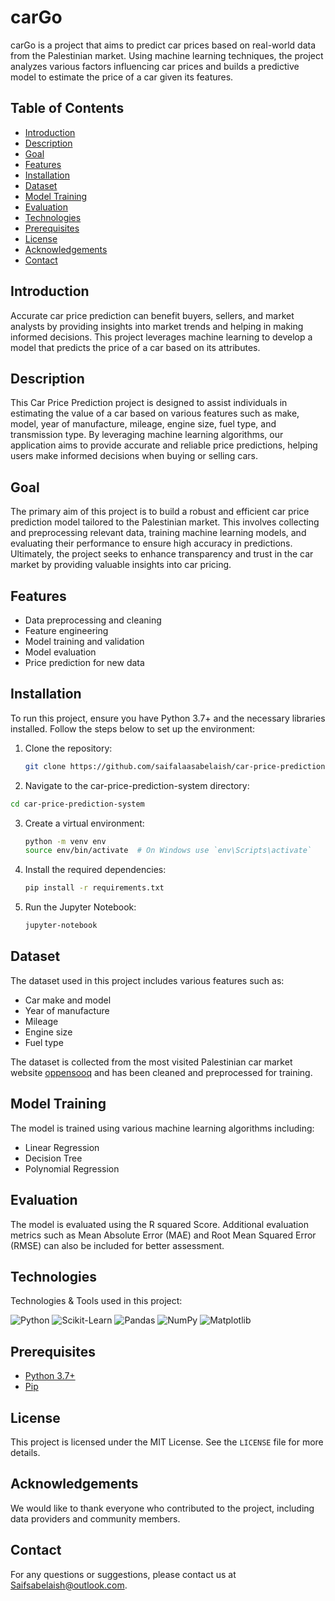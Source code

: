 # carGo

carGo is a project that aims to predict car prices based on real-world data from the Palestinian market. Using machine learning techniques, the project analyzes various factors influencing car prices and builds a predictive model to estimate the price of a car given its features.

## Table of Contents

- [Introduction](#introduction)
- [Description](#description)
- [Goal](#goal)
- [Features](#features)
- [Installation](#installation)
- [Dataset](#dataset)
- [Model Training](#model-training)
- [Evaluation](#evaluation)
- [Technologies](#technologies)
- [Prerequisites](#prerequisites)
- [License](#license)
- [Acknowledgements](#acknowledgements)
- [Contact](#contact)

## Introduction

Accurate car price prediction can benefit buyers, sellers, and market analysts by providing insights into market trends and helping in making informed decisions. This project leverages machine learning to develop a model that predicts the price of a car based on its attributes.

## Description

This Car Price Prediction project is designed to assist individuals in estimating the value of a car based on various features such as make, model, year of manufacture, mileage, engine size, fuel type, and transmission type. By leveraging machine learning algorithms, our application aims to provide accurate and reliable price predictions, helping users make informed decisions when buying or selling cars.

## Goal

The primary aim of this project is to build a robust and efficient car price prediction model tailored to the Palestinian market. This involves collecting and preprocessing relevant data, training machine learning models, and evaluating their performance to ensure high accuracy in predictions. Ultimately, the project seeks to enhance transparency and trust in the car market by providing valuable insights into car pricing.

## Features

- Data preprocessing and cleaning
- Feature engineering
- Model training and validation
- Model evaluation
- Price prediction for new data

## Installation

To run this project, ensure you have Python 3.7+ and the necessary libraries installed. Follow the steps below to set up the environment:

1. Clone the repository:
    ```bash
    git clone https://github.com/saifalaasabelaish/car-price-prediction-system.git
    ```

2. Navigate to the car-price-prediction-system directory:
  ```bash
cd car-price-prediction-system

```
3. Create a virtual environment:
    ```bash
    python -m venv env
    source env/bin/activate  # On Windows use `env\Scripts\activate`
    ```

4. Install the required dependencies:
    ```bash
    pip install -r requirements.txt
    ```

5. Run the Jupyter Notebook:
   ```bash
   jupyter-notebook
   ```  

## Dataset

The dataset used in this project includes various features such as:

- Car make and model
- Year of manufacture
- Mileage
- Engine size
- Fuel type

The dataset is collected from the most visited Palestinian car market website [oppensooq](https://www.shobiddak.com/ar) and has been cleaned and preprocessed for training.

## Model Training

The model is trained using various machine learning algorithms including:

- Linear Regression
- Decision Tree
- Polynomial Regression


## Evaluation

The model is evaluated using the R squared Score. Additional evaluation metrics such as Mean Absolute Error (MAE) and Root Mean Squared Error (RMSE) can also be included for better assessment.


## Technologies

Technologies & Tools used in this project:

![Python](https://img.shields.io/badge/Python-3.7%2B-blue)
![Scikit-Learn](https://img.shields.io/badge/Scikit--Learn-0.24-orange)
![Pandas](https://img.shields.io/badge/Pandas-1.2.4-yellow)
![NumPy](https://img.shields.io/badge/NumPy-1.20-lightblue)
![Matplotlib](https://img.shields.io/badge/Matplotlib-3.4-green)

## Prerequisites

- [Python 3.7+](https://www.python.org/downloads/)
- [Pip](https://pip.pypa.io/en/stable/installation/)
  

## License

This project is licensed under the MIT License. See the `LICENSE` file for more details.

## Acknowledgements

We would like to thank everyone who contributed to the project, including data providers and community members.

## Contact

For any questions or suggestions, please contact us at [Saifsabelaish@outlook.com](mailto:Saifsabelaish@outlook.com).
